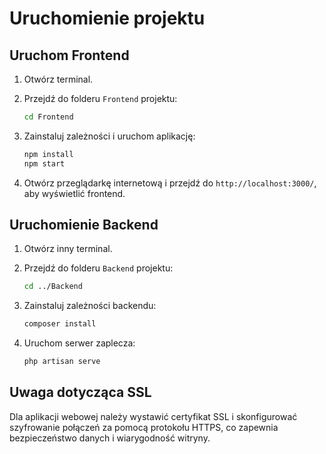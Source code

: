 
# Uruchomienie projektu

## Uruchom Frontend

1. Otwórz terminal.

2. Przejdź do folderu `Frontend` projektu:
   ```bash
   cd Frontend
   ```

3. Zainstaluj zależności i uruchom aplikację:
   ```bash
   npm install
   npm start
   ```

4. Otwórz przeglądarkę internetową i przejdź do `http://localhost:3000/`, aby wyświetlić frontend.

## Uruchomienie Backend

1. Otwórz inny terminal.

2. Przejdź do folderu `Backend` projektu:
   ```bash
   cd ../Backend
   ```

3. Zainstaluj zależności backendu:
   ```bash
   composer install
   ```

4. Uruchom serwer zaplecza:
   ```bash
   php artisan serve
   ```

## Uwaga dotycząca SSL

Dla aplikacji webowej należy wystawić certyfikat SSL i skonfigurować szyfrowanie połączeń za pomocą protokołu HTTPS, co zapewnia bezpieczeństwo danych i wiarygodność witryny.
